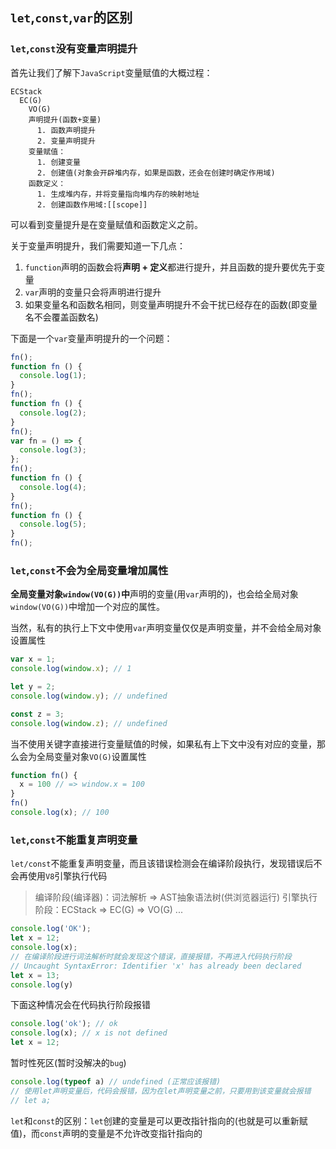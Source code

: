 ## `let`,`const`,`var`的区别

### `let`,`const`没有变量声明提升
首先让我们了解下`JavaScript`变量赋值的大概过程：
```text
ECStack
  EC(G)
    VO(G)
    声明提升(函数+变量)
      1. 函数声明提升
      2. 变量声明提升
    变量赋值：
      1. 创建变量
      2. 创建值(对象会开辟堆内存，如果是函数，还会在创建时确定作用域)
    函数定义：
      1. 生成堆内存，并将变量指向堆内存的映射地址 
      2. 创建函数作用域:[[scope]] 
```

可以看到变量提升是在变量赋值和函数定义之前。

关于变量声明提升，我们需要知道一下几点：
1. `function`声明的函数会将**声明 + 定义**都进行提升，并且函数的提升要优先于变量
2. `var`声明的变量只会将声明进行提升
3. 如果变量名和函数名相同，则变量声明提升不会干扰已经存在的函数(即变量名不会覆盖函数名)

下面是一个`var`变量声明提升的一个问题：
```javascript
fn();
function fn () {
  console.log(1);
}
fn();
function fn () {
  console.log(2);
}
fn();
var fn = () => {
  console.log(3);
};
fn();
function fn () {
  console.log(4);
}
fn();
function fn () {
  console.log(5);
}
fn();
```

### `let`,`const`不会为全局变量增加属性

**全局变量对象`window(VO(G))`中**声明的变量(用`var`声明的)，也会给全局对象`window(VO(G))`中增加一个对应的属性。

当然，私有的执行上下文中使用`var`声明变量仅仅是声明变量，并不会给全局对象设置属性
```javascript
var x = 1;
console.log(window.x); // 1

let y = 2;
console.log(window.y); // undefined

const z = 3;
console.log(window.z); // undefined
```

当不使用关键字直接进行变量赋值的时候，如果私有上下文中没有对应的变量，那么会为全局变量对象`VO(G)`设置属性
```javascript
function fn() {
  x = 100 // => window.x = 100
}
fn()
console.log(x); // 100
```

### `let`,`const`不能重复声明变量

`let/const`不能重复声明变量，而且该错误检测会在编译阶段执行，发现错误后不会再使用`V8`引擎执行代码
> 编译阶段(编译器)：词法解析 => AST抽象语法树(供浏览器运行)
> 引擎执行阶段：ECStack => EC(G) => VO(G) ...
```javascript
console.log('OK');
let x = 12;
console.log(x);
// 在编译阶段进行词法解析时就会发现这个错误，直接报错，不再进入代码执行阶段
// Uncaught SyntaxError: Identifier 'x' has already been declared
let x = 13;
console.log(y)
```

下面这种情况会在代码执行阶段报错
```javascript
console.log('ok'); // ok
console.log(x); // x is not defined
let x = 12;
```

暂时性死区(暂时没解决的`bug`)
```javascript
console.log(typeof a) // undefined (正常应该报错)
// 使用let声明变量后，代码会报错，因为在let声明变量之前，只要用到该变量就会报错
// let a;
```


`let`和`const`的区别：`let`创建的变量是可以更改指针指向的(也就是可以重新赋值)，而`const`声明的变量是不允许改变指针指向的

